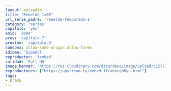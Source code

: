 ```yaml
---
layout: episodio
title: "Rebelde 1x08"
url_serie_padre: 'rebelde-temporada-1'
category: 'series'
capitulo: 'yes'
anio: '2004'
prev: 'capitulo-7'
proximo: 'capitulo-9'
sandbox: allow-same-origin allow-forms
idioma: 'Español'
reproductor: 'fembed'
calidad: 'Full HD'
image_banner: 'https://res.cloudinary.com/dzsurdpyq/image/upload/v1577313723/rebelde-temporada-1-min.jpg'
reproductores: ["https://upstream.to/embed-ffcahxcgh6yu.html"]
tags:
- Drama
---
```













